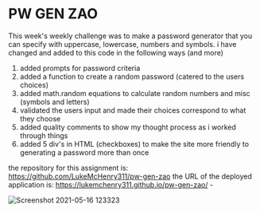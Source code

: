 # PW GEN ZAO
This week's weekly challenge was to make a password generator that you can specify with uppercase, lowercase, numbers and symbols.
i have changed and added to this code in the following ways (and more)
1. added prompts for password criteria 
2. added a function to create a random password (catered to the users choices)
3. added math.random equations to calculate random numbers and misc (symbols and letters)
4. validated the users input and made their choices correspond to what they choose
5. added quality comments to show my thought process as i worked through things
6. added 5 div's in HTML (checkboxes) to make the site more friendly to generating a password more than once 

the repository for this assignment is: https://github.com/LukeMcHenry311/pw-gen-zao
the URL of the deployed application is: https://lukemchenry311.github.io/pw-gen-zao/ -

![Screenshot 2021-05-16 123323](https://user-images.githubusercontent.com/82482629/118408533-3bf66680-b643-11eb-90ff-c92dcde7c39d.png)
